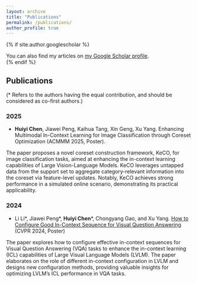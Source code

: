 ```yaml
---
layout: archive
title: "Publications"
permalink: /publications/
author_profile: true
---
```


{% if site.author.googlescholar %}
  <div class="wordwrap">You can also find my articles on <a href="{{site.author.googlescholar}}">my Google Scholar profile</a>.</div>
{% endif %}

## Publications 
(* Refers to the authors having the equal contribution, and should be considered as co-first authors.)


### 2025
* **Huiyi Chen**, Jiawei Peng, Kaihua Tang, Xin Geng, Xu Yang. Enhancing Multimodal In-Context Learning for Image Classification through Coreset Optimization (ACMMM 2025, Poster).

The paper proposes a novel coreset construction framework, KeCO, for image classification tasks, aimed at enhancing the in-context learning capabilities of Large Vision-Language Models. KeCO leverages untapped data from the support set to aggregate category-relevant information into the coreset via feature-level updates. Notably, KeCO achieves strong performance in a simulated online scenario, demonstrating its practical applicability.


### 2024

* Li Li\*, Jiawei Peng\*, **Huiyi Chen**\*, Chongyang Gao, and Xu Yang. [How to Configure Good In-Context Sequence for Visual Question Answering](https://openaccess.thecvf.com/content/CVPR2024/papers/Li_How_to_Configure_Good_In-Context_Sequence_for_Visual_Question_Answering_CVPR_2024_paper.pdf) (CVPR 2024, Poster)

The paper explores how to configure effective in-context sequences for Visual Question Answering (VQA) tasks to enhance the in-context learning (ICL) capabilities of Large Visual Language Models (LVLM). The paper elaborates on the role of different in-context configuration in LVLM and designs new configuration methods, providing valuable insights for optimizing LVLM’s ICL performance in VQA tasks.
